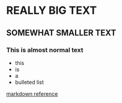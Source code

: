 # REALLY BIG TEXT
## SOMEWHAT SMALLER TEXT
### This is almost normal text

- this
- is
- a
- bulleted list

[markdown reference](https://www.markdownguide.org/cheat-sheet)

